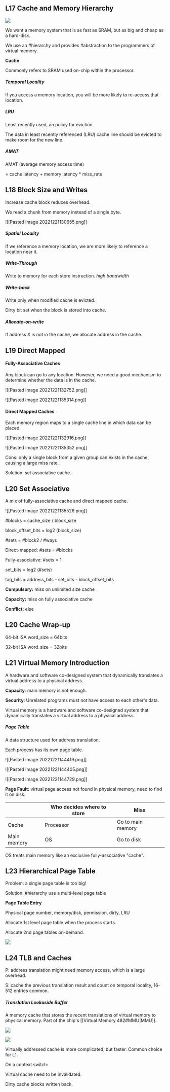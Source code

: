 ## L17 Cache and Memory Hierarchy

![](image-20211211211413479.png)

We want a memory system that is as fast as SRAM, but as big and cheap as a hard-disk.

We use an #hierarchy and provides #abstraction to the programmers of virtual memory.

**Cache**

Commonly refers to SRAM used on-chip within the processor.

##### Temporal Locality

If you access a memory location, you will be more likely to re-access that location.

##### LRU

Least recently used, an policy for eviction.

The data in least recently referenced (LRU) cache line should be evicted to make room for the new line.

##### AMAT

AMAT (average memory access time) 

= cache latency + memory latency * miss_rate



## L18 Block Size and Writes

Increase cache block reduces overhead.

We read a chunk from memory instead of a single byte.

![[Pasted image 20221221130655.png]]

##### Spatial Locality

If we reference a memory location, we are more likely to reference a location near it.

##### Write-Through

Write to memory for each store instruction. *high bandwidth*

##### Write-back

Write only when modified cache is evicted.

Dirty bit set when the block is stored into cache.

##### Allocate-on-write

If address X is not in the cache, we allocate address in the cache.



## L19 Direct Mapped

#### Fully-Associative Caches

Any block can go to any location. However, we need a good mechanism to determine whether the data is in the cache.

![[Pasted image 20221221132752.png]]

![[Pasted image 20221221135314.png]]

#### Direct Mapped Caches

Each memory region maps to a single cache line in which data can be placed.

![[Pasted image 20221221132916.png]]

![[Pasted image 20221221135352.png]]

Cons: only a single block from a given group can exists in the cache, causing a large miss rate.

Solution: set associative cache.



## L20 Set Associative

A mix of fully-associative cache and direct mapped cache.

![[Pasted image 20221221135526.png]]

\#blocks = cache_size / block_size

block_offset_bits = log2 (block_size)

\#sets = \#block2 / \#ways

Direct-mapped: \#sets = \#blocks

Fully-associative: \#sets = 1

set_bits = log2 (#sets)

tag_bits = address_bits - set_bits - block_offset_bits

**Compulsory:** miss on unlimited size cache

**Capacity:** miss on fully associative cache

**Conflict:** else



## L20 Cache Wrap-up

64-bit ISA word_size = 64bits

32-bit ISA word_size = 32bits



## L21 Virtual Memory Introduction

A hardware and software co-designed system that dynamically translates a virtual address to a physical address.

**Capacity**: main memory is not enough.

**Security**: Unrelated programs must not have access to each other's data.

Virtual memory is a hardware and software co-designed system that dynamically translates a virtual address to a physical address.

##### Page Table

A data structure used for address translation.

Each process has its own page table.

![[Pasted image 20221221144419.png]]

![[Pasted image 20221221144405.png]]

![[Pasted image 20221221144729.png]]

**Page Fault:** virtual page access not found in physical memory, need to find it on disk.

|             | Who decides where to store | Miss              |
| ----------- | -------------------------- | ----------------- |
| Cache       | Processor                  | Go to main memory |
| Main memory | OS                         | Go to disk        | 

OS treats main memory like an exclusive fully-associative "cache".



## L23 Hierarchical Page Table

Problem: a single page table is too big!

Solution: #hierarchy use a multi-level page table

**Page Table Entry**

Physical page number, memory/disk, permission,  dirty, LRU

Allocate 1st level page table when the process starts.

Allocate 2nd page tables on-demand.

![](image-20211211233602710.png)



## L24 TLB and Caches

P: address translation might need memory access, which is a large overhead.

S: cache the previous translation result and count on temporal locality, 16-512 entries common.

##### Translation Lookaside Buffer

A memory cache that stores the recent translations of virtual memory to physical memory. Part of the chip's [[Virtual Memory 482#MMU|MMU]].

![](image-20211211234944168.png)

![](image-20211211235432567.png)

Virtually addressed cache is more complicated, but faster. Common choice for L1.

On a context switch:

Virtual cache need to be invalidated.

Dirty cache blocks written back.
